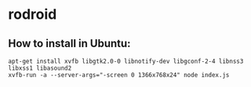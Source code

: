 # rodroid

## How to install in Ubuntu:

```
apt-get install xvfb libgtk2.0-0 libnotify-dev libgconf-2-4 libnss3 libxss1 libasound2
xvfb-run -a --server-args="-screen 0 1366x768x24" node index.js
```